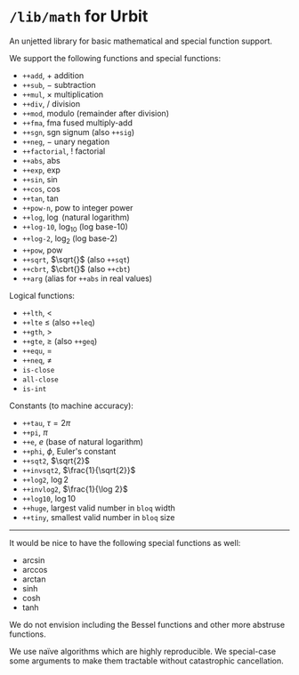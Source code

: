 #   `/lib/math` for Urbit

An unjetted library for basic mathematical and special function support.

We support the following functions and special functions:

- `++add`, $+$ addition
- `++sub`, $-$ subtraction
- `++mul`, $\times$ multiplication
- `++div`, $/$ division
- `++mod`, modulo (remainder after division)
- `++fma`, $\text{fma}$ fused multiply-add
- `++sgn`, $\text{sgn}$ signum (also `++sig`)
- `++neg`, $-$ unary negation
- `++factorial`, $!$ factorial
- `++abs`, $\text{abs}$
- `++exp`, $\exp$
- `++sin`, $\sin$
- `++cos`, $\cos$
- `++tan`, $\tan$
- `++pow-n`, $\text{pow}$ to integer power
- `++log`, $\log$ (natural logarithm)
- `++log-10`, $\log_{10}$ (log base-10)
- `++log-2`, $\log_{2}$ (log base-2)
- `++pow`, $\text{pow}$
- `++sqrt`, $\sqrt{}$ (also `++sqt`)
- `++cbrt`, $\cbrt{}$ (also `++cbt`)
- `++arg` (alias for `++abs` in real values)

Logical functions:

- `++lth`, $<$
- `++lte` $\leq$ (also `++leq`)
- `++gth`, $>$
- `++gte`, $\geq$ (also `++geq`)
- `++equ`, $=$
- `++neq`, $\neq$
- `is-close`
- `all-close`
- `is-int`

Constants (to machine accuracy):

- `++tau`, $\tau = 2 \pi$
- `++pi`, $\pi$
- `++e`, $e$ (base of natural logarithm)
- `++phi`, $\phi$, Euler's constant
- `++sqt2`, $\sqrt{2}$
- `++invsqt2`, $\frac{1}{\sqrt{2}}$
- `++log2`, $\log 2$
- `++invlog2`, $\frac{1}{\log 2}$
- `++log10`, $\log 10$
- `++huge`, largest valid number in `bloq` width
- `++tiny`, smallest valid number in `bloq` size

---

It would be nice to have the following special functions as well:

- $\arcsin$
- $\arccos$
- $\arctan$
- $\sinh$
- $\cosh$
- $\tanh$

We do not envision including the Bessel functions and other more abstruse functions.

We use naïve algorithms which are highly reproducible.  We special-case some arguments to make them tractable without catastrophic cancellation.
